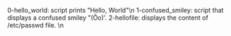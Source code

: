 0-hello_world: script prints "Hello, World"\n
1-confused_smiley: script that displays a confused smiley "(Ôo)'.
2-hellofile: displays the content of /etc/passwd file. \n

